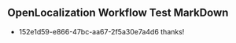 ## OpenLocalization Workflow Test MarkDown
* 152e1d59-e866-47bc-aa67-2f5a30e7a4d6 thanks!

<!--HONumber=Jan17_HO2-->


